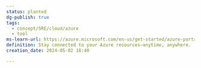 ```yaml
---
status: planted
dg-publish: true
tags:
  - concept/SRE/cloud/azure
  - tool
ms-learn-url: https://azure.microsoft.com/en-us/get-started/azure-portal/mobile-app/
definition: Stay connected to your Azure resources—anytime, anywhere.
creation_date: 2024-05-02 18:40

---
```

